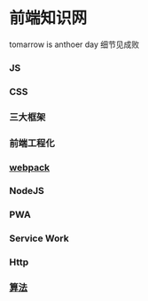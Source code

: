 # 前端知识网
tomarrow is anthoer day
细节见成败

### JS
### CSS
### 三大框架
### 前端工程化
### [webpack](https://github.com/Vstar18/FE-knowledge-webpack/blob/master/README.md)
### NodeJS
### PWA
### Service Work
### Http
### [算法](https://github.com/Vstar18/FE-knowledge-algorithm)
